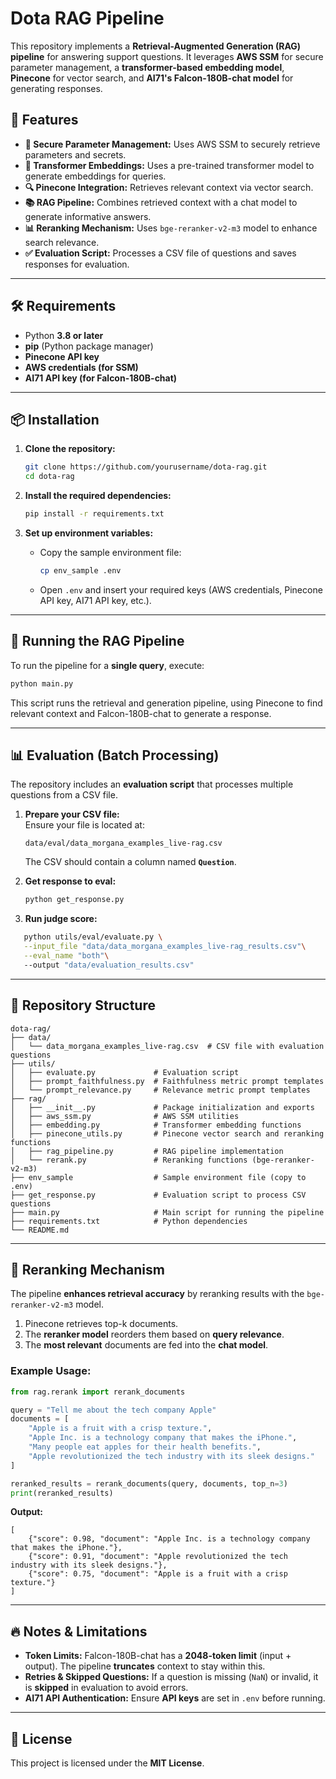 # Dota RAG Pipeline

This repository implements a **Retrieval-Augmented Generation (RAG) pipeline** for answering support questions. It leverages **AWS SSM** for secure parameter management, a **transformer-based embedding model**, **Pinecone** for vector search, and **AI71's Falcon-180B-chat model** for generating responses.

## 🚀 Features

- **🔐 Secure Parameter Management:** Uses AWS SSM to securely retrieve parameters and secrets.
- **🤖 Transformer Embeddings:** Uses a pre-trained transformer model to generate embeddings for queries.
- **🔍 Pinecone Integration:** Retrieves relevant context via vector search.
- **📚 RAG Pipeline:** Combines retrieved context with a chat model to generate informative answers.
- **📊 Reranking Mechanism:** Uses `bge-reranker-v2-m3` model to enhance search relevance.
- **✅ Evaluation Script:** Processes a CSV file of questions and saves responses for evaluation.

---

## 🛠️ Requirements

- Python **3.8 or later**
- **pip** (Python package manager)
- **Pinecone API key**
- **AWS credentials (for SSM)**
- **AI71 API key (for Falcon-180B-chat)**

---

## 📦 Installation

1. **Clone the repository:**
   ```bash
   git clone https://github.com/yourusername/dota-rag.git
   cd dota-rag
   ```

2. **Install the required dependencies:**
   ```bash
   pip install -r requirements.txt
   ```

3. **Set up environment variables:**
   - Copy the sample environment file:
     ```bash
     cp env_sample .env
     ```
   - Open `.env` and insert your required keys (AWS credentials, Pinecone API key, AI71 API key, etc.).

---

## 🚀 Running the RAG Pipeline

To run the pipeline for a **single query**, execute:

```bash
python main.py
```

This script runs the retrieval and generation pipeline, using Pinecone to find relevant context and Falcon-180B-chat to generate a response.

---

## 📊 Evaluation (Batch Processing)

The repository includes an **evaluation script** that processes multiple questions from a CSV file.

1. **Prepare your CSV file:**  
   Ensure your file is located at:
   ```
   data/eval/data_morgana_examples_live-rag.csv
   ```
   The CSV should contain a column named **`Question`**.

2. **Get response to eval:**
   ```bash
   python get_response.py
   ```
   
3. **Run judge score:**
```bash
   python utils/eval/evaluate.py \
   --input_file "data/data_morgana_examples_live-rag_results.csv"\
   --eval_name "both"\ 
   --output "data/evaluation_results.csv"
```

---

## 📂 Repository Structure

```
dota-rag/
├── data/
│   └── data_morgana_examples_live-rag.csv  # CSV file with evaluation questions 
├── utils/
│   ├── evaluate.py             # Evaluation script
│   ├── prompt_faithfulness.py  # Faithfulness metric prompt templates
│   └── prompt_relevance.py     # Relevance metric prompt templates
├── rag/
│   ├── __init__.py             # Package initialization and exports
│   ├── aws_ssm.py              # AWS SSM utilities
│   ├── embedding.py            # Transformer embedding functions
│   ├── pinecone_utils.py       # Pinecone vector search and reranking functions
│   ├── rag_pipeline.py         # RAG pipeline implementation
│   └── rerank.py               # Reranking functions (bge-reranker-v2-m3)
├── env_sample                  # Sample environment file (copy to .env)
├── get_response.py             # Evaluation script to process CSV questions
├── main.py                     # Main script for running the pipeline
├── requirements.txt            # Python dependencies
└── README.md                 
```

---

## 📌 Reranking Mechanism

The pipeline **enhances retrieval accuracy** by reranking results with the `bge-reranker-v2-m3` model.

1. Pinecone retrieves top-k documents.
2. The **reranker model** reorders them based on **query relevance**.
3. The **most relevant** documents are fed into the **chat model**.

### Example Usage:

```python
from rag.rerank import rerank_documents

query = "Tell me about the tech company Apple"
documents = [
    "Apple is a fruit with a crisp texture.",
    "Apple Inc. is a technology company that makes the iPhone.",
    "Many people eat apples for their health benefits.",
    "Apple revolutionized the tech industry with its sleek designs."
]

reranked_results = rerank_documents(query, documents, top_n=3)
print(reranked_results)
```

**Output:**
```
[
    {"score": 0.98, "document": "Apple Inc. is a technology company that makes the iPhone."},
    {"score": 0.91, "document": "Apple revolutionized the tech industry with its sleek designs."},
    {"score": 0.75, "document": "Apple is a fruit with a crisp texture."}
]
```

---

## 🔥 Notes & Limitations

- **Token Limits:** Falcon-180B-chat has a **2048-token limit** (input + output). The pipeline **truncates** context to stay within this.
- **Retries & Skipped Questions:** If a question is missing (`NaN`) or invalid, it is **skipped** in evaluation to avoid errors.
- **AI71 API Authentication:** Ensure **API keys** are set in `.env` before running.

---

## 📜 License

This project is licensed under the **MIT License**.

